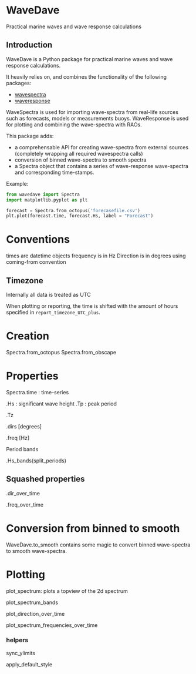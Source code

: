 # WaveDave
Practical marine waves and wave response calculations

## Introduction

WaveDave is a Python package for practical marine waves and wave response calculations.

It heavily relies on, and combines the functionality of the following packages:
- [wavespectra](https://wavespectra.readthedocs.io/en/latest/)
- [waveresponse](https://docs.4insight.io/waveresponse/python/latest/index.html)

WaveSpectra is used for importing wave-spectra from real-life sources such as forecasts, models or measurements buoys.
WaveResponse is used for plotting and combining the wave-spectra with RAOs.

This package adds:
- a comprehensable API for creating wave-spectra from external sources (completely wrapping all required wavespectra calls)
- conversion of binned wave-spectra to smooth spectra
- a Spectra object that contains a series of wave-response wave-spectra and corresponding time-stamps.

Example:

```python
from wavedave import Spectra
import matplotlib.pyplot as plt

forecast = Spectra.from_octopus('forecasefile.csv')
plt.plot(forecast.time, forecast.Hs, label = "Forecast")
```

# Conventions

times are datetime objects
frequency is in Hz
Direction is in degrees using coming-from convention



## Timezone

Internally all data is treated as UTC

When plotting or reporting, the time is shifted with the amount of hours specified in `report_timezone_UTC_plus`.





# Creation

Spectra.from_octopus
Spectra.from_obscape

# Properties

Spectra.time : time-series

.Hs : significant wave height
.Tp : peak period

.Tz

.dirs [degrees]

.freq [Hz]



Period bands

.Hs_bands(split_periods)



## Squashed properties

.dir_over_time

.freq_over_time










# Conversion from binned to smooth
WaveDave.to_smooth contains some magic to convert binned wave-spectra to smooth wave-spectra.

# Plotting

plot_spectrum: plots a topview of the 2d spectrum

plot_spectrum_bands

plot_direction_over_time

plot_spectrum_frequencies_over_time


### helpers

sync_ylimits

apply_default_style





